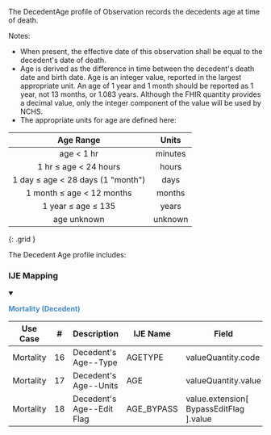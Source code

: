 The DecedentAge profile of Observation records the decedents age at time of death.

  Notes:
  * When present, the effective date of this observation shall be equal to the decedent's date of death.
  * Age is derived as the difference in time between the decedent's death date and birth date.  Age is an integer value, reported in the largest appropriate unit.
  An age of 1 year and 1 month should be reported as 1 year, not 13 months, or 1.083 years.  Although the FHIR quantity provides a decimal value, only the integer component
  of the value will be used by NCHS.
  * The appropriate units for age are defined here:

  |  Age Range  | Units |
  |:---:|:---:|
  | age < 1 hr | minutes |
  | 1 hr &le; age < 24 hours | hours |
  | 1 day &le; age < 28 days (1 \"month\") | days |
  | 1 month &le;  age  < 12 months | months |
  | 1 year &le; age &le; 135 | years|
  | age unknown | unknown |
  {: .grid }

  The Decedent Age profile includes:
### IJE Mapping

<style>
 .context-menu {cursor: context-menu; color: #438bca;}
 .context-menu:hover {opacity: 0.5;}
</style>
<details open>

<summary>

<strong class='context-menu'> Mortality (Decedent) </strong>

</summary>
<table class='grid'>
<thead>
  <tr>
    <th style='text-align: center'><strong>Use Case</strong></th>
    <th><strong>#</strong></th>
    <th><strong>Description</strong></th>
    <th><strong>IJE Name</strong></th>
    <th><strong>Field</strong></th>
    <th><strong>Type</strong></th>
    <th><strong>Value Set/Comments</strong></th>
  </tr>
</thead>
<tbody>
<tr>
  <td style='text-align: center'>Mortality</td>
  <td>16</td>
  <td>Decedent's Age--Type</td>
  <td>AGETYPE</td>
  <td>valueQuantity.code</td>
  <td>codeable</td>
  <td><a href='https://hl7.org/fhir/us/vr-common-library/2024Jan/ValueSet-ValueSet-units-of-age-vr.html'>ValueSetUnitsOfAgeVitalRecords</a></td>
</tr>
<tr>
  <td style='text-align: center'>Mortality</td>
  <td>17</td>
  <td>Decedent's Age--Units</td>
  <td>AGE </td>
  <td>valueQuantity.value</td>
  <td>decimal</td>
  <td>-</td>
</tr>
<tr>
  <td style='text-align: center'>Mortality</td>
  <td>18</td>
  <td>Decedent's Age--Edit Flag</td>
  <td>AGE_BYPASS</td>
  <td>value.extension[ BypassEditFlag ].value</td>
  <td>codeable</td>
  <td>See <a href='usage.html#decedent-name'>Note on Decedent Name</a></td>
</tr>

</tbody>
</table>

</details>
<p></p>

